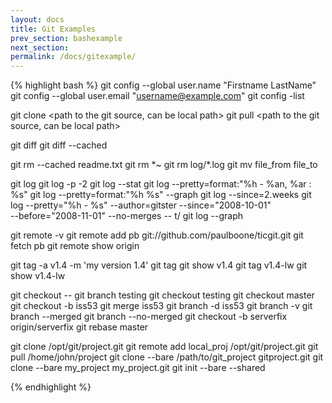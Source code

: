 ```yaml
---
layout: docs
title: Git Examples
prev_section: bashexample
next_section: 
permalink: /docs/gitexample/
---
```


{% highlight bash %}
git config --global user.name "Firstname LastName"
git config --global user.email "username@example.com"
git config -list

git clone <path to the git source, can be local path>
git pull <path to the git source, can be local path>


git diff
git diff --cached

git rm --cached readme.txt
git rm \*~
git rm log/\*.log
git mv file_from file_to

git log
git log -p -2
git log --stat
git log --pretty=format:"%h - %an, %ar : %s"
git log --pretty=format:"%h %s" --graph
git log --since=2.weeks
git log --pretty="%h - %s" --author=gitster --since="2008-10-01" \
                     --before="2008-11-01" --no-merges -- t/
git log --graph

git remote -v
git remote add pb git://github.com/paulboone/ticgit.git
git fetch pb
git remote show origin

git tag -a v1.4 -m 'my version 1.4'
git tag
git show v1.4
git tag v1.4-lw
git show v1.4-lw

git checkout -- <paths>
git branch testing
git checkout testing
git checkout master
git checkout -b iss53
git merge iss53
git branch -d iss53
git branch -v
git branch --merged
git branch --no-merged
git checkout -b serverfix origin/serverfix
git rebase master

git clone /opt/git/project.git
git remote add local_proj /opt/git/project.git
git pull /home/john/project
git clone --bare /path/to/git_project gitproject.git
git clone --bare my_project my_project.git
git init --bare --shared


{% endhighlight %}


